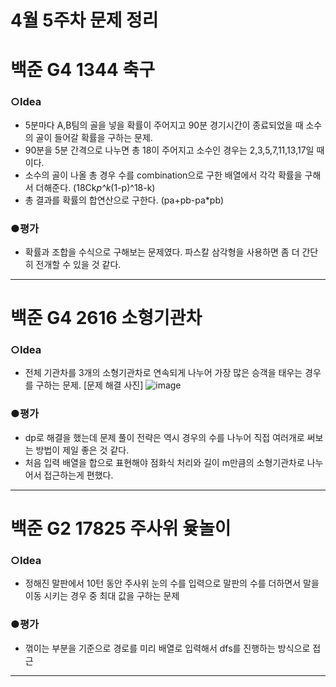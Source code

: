 # 4월 5주차 문제 정리

# 백준 G4 1344 축구 

### ○Idea

- 5분마다 A,B팀의 골을 넣을 확률이 주어지고 90분 경기시간이 종료되었을 때 소수의 골이 들어갈 확률을 구하는 문제.
- 90분을 5분 간격으로 나누면 총 18이 주어지고 소수인 경우는 2,3,5,7,11,13,17일 때이다.
- 소수의 골이 나올 총 경우 수를 combination으로 구한 배열에서 각각 확률을 구해서 더해준다. (18Ck*p^k*(1-p)^18-k)
- 총 결과를 확률의 합연산으로 구한다. (pa+pb-pa*pb)

### ●평가

- 확률과 조합을 수식으로 구해보는 문제였다. 파스칼 삼각형을 사용하면 좀 더 간단히 전개할 수 있을 것 같다.

------

# 백준 G4 2616 소형기관차

### ○Idea

- 전체 기관차를 3개의 소형기관차로 연속되게 나누어 가장 많은 승객을 태우는 경우를 구하는 문제.
[문제 해결 사진]
![image](https://user-images.githubusercontent.com/63042112/117179704-5b54ee80-ae0e-11eb-9035-66f3a9a26558.png)

### ●평가

- dp로 해결을 했는데 문제 풀이 전략은 역시 경우의 수를 나누어 직접 여러개로 써보는 방법이 제일 좋은 것 같다.
- 처음 입력 배열을 합으로 표현해야 점화식 처리와 길이 m만큼의 소형기관차로 나누어서 접근하는게 편했다.

------

# 백준 G2 17825 주사위 윷놀이

### ○Idea

- 정해진 말판에서 10턴 동안 주사위 눈의 수를 입력으로 말판의 수를 더하면서 말을 이동 시키는 경우 중 최대 값을 구하는 문제

### ●평가

- 꺾이는 부분을 기준으로 경로를 미리 배열로 입력해서 dfs를 진행하는 방식으로 접근

------
